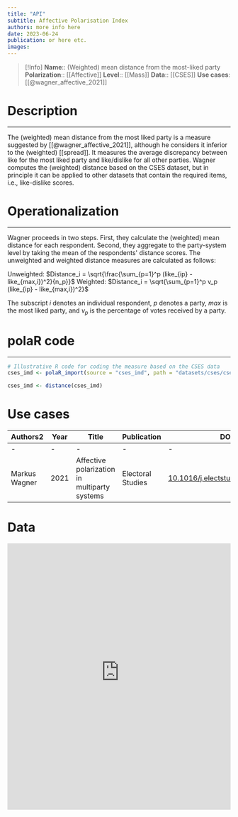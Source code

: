 ```yaml
---
title: "API"
subtitle: Affective Polarisation Index
authors: more info here
date: 2023-06-24
publication: or here etc.
images: 
---
```


>[!Info]
> **Name**:: (Weighted) mean distance from the most-liked party
> **Polarization**:: [[Affective]]
> **Level**:: [[Mass]]
> **Data**:: [[CSES]]
> **Use cases**: [[@wagner_affective_2021]]

# Description
---
The (weighted) mean distance from the most liked party is a measure suggested by [[@wagner_affective_2021]], although he considers it inferior to the (weighted) [[spread]]. It measures the average discrepancy between like for the most liked party and like/dislike for all other parties. Wagner computes the (weighted) distance based on the CSES dataset, but in principle it can be applied to other datasets that contain the required items, i.e., like-dislike scores.
# Operationalization
---
Wagner proceeds in two steps. First, they calculate the (weighted) mean distance for each respondent. Second, they aggregate to the party-system level by taking the mean of the respondents' distance scores. The unweighted and weighted distance measures are calculated as follows:

Unweighted: $Distance_i = \sqrt{\frac{\sum_{p=1}^p (like_{ip} - like_{max,i})^2}{n_p}}$ 
Weighted: $Distance_i = \sqrt{\sum_{p=1}^p v_p (like_{ip} - like_{max,i})^2}$

The subscript $i$ denotes an individual respondent, $p$ denotes a party, $max$ is the most liked party, and $v_p$ is the percentage of votes received by a party.

# polaR code
---

```r
# Illustrative R code for coding the measure based on the CSES data
cses_imd <- polaR_import(source = "cses_imd", path = "datasets/cses/cses_imd.dta")

cses_imd <- distance(cses_imd)
```

# Use cases

<div class="block-language-dataview node-insert-event"><table class="dataview table-view-table"><thead class="table-view-thead"><tr class="table-view-tr-header"><th class="table-view-th"><span>Authors</span><span class="dataview small-text">2</span></th><th class="table-view-th"><span>Year</span></th><th class="table-view-th"><span>Title</span></th><th class="table-view-th"><span>Publication</span></th><th class="table-view-th"><span>DOI</span></th></tr></thead><tbody class="table-view-tbody"><tr><td><span>-</span></td><td><span>-</span></td><td><span>-</span></td><td><span>-</span></td><td><span>-</span></td></tr><tr><td><span>Markus Wagner</span></td><td>2021</td><td><span>Affective polarization in multiparty systems</span></td><td><span>Electoral Studies</span></td><td><span><a data-tooltip-position="top" aria-label="https://doi.org/10.1016/j.electstud.2020.102199" rel="noopener" class="external-link" href="https://doi.org/10.1016/j.electstud.2020.102199" target="_blank">10.1016/j.electstud.2020.102199</a></span></td></tr></tbody></table></div>

# Data

<iframe src="https://felixgruenewald.shinyapps.io/polarapp/?dataset=cses_imd,cses_5&measure=api"
    frameborder="0"
    scrolling="no" 
    style="overflow:hidden;height:600;width:100%" 
    height="1000" 
    width="100%"></iframe>